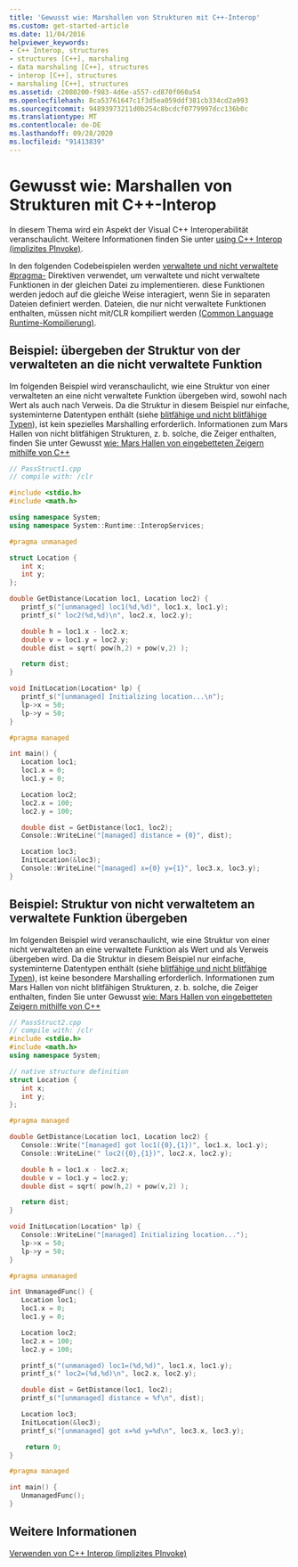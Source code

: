 ```yaml
---
title: 'Gewusst wie: Marshallen von Strukturen mit C++-Interop'
ms.custom: get-started-article
ms.date: 11/04/2016
helpviewer_keywords:
- C++ Interop, structures
- structures [C++], marshaling
- data marshaling [C++], structures
- interop [C++], structures
- marshaling [C++], structures
ms.assetid: c2080200-f983-4d6e-a557-cd870f060a54
ms.openlocfilehash: 8ca53761647c1f3d5ea059ddf381cb334cd2a993
ms.sourcegitcommit: 94893973211d0b254c8bcdcf0779997dcc136b0c
ms.translationtype: MT
ms.contentlocale: de-DE
ms.lasthandoff: 09/28/2020
ms.locfileid: "91413839"
---
```

# <a name="how-to-marshal-structures-using-c-interop"></a>Gewusst wie: Marshallen von Strukturen mit C++-Interop

In diesem Thema wird ein Aspekt der Visual C++ Interoperabilität veranschaulicht. Weitere Informationen finden Sie unter [using C++ Interop (implizites PInvoke)](../dotnet/using-cpp-interop-implicit-pinvoke.md).

In den folgenden Codebeispielen werden [verwaltete und nicht verwaltete #pragma-](../preprocessor/managed-unmanaged.md) Direktiven verwendet, um verwaltete und nicht verwaltete Funktionen in der gleichen Datei zu implementieren. diese Funktionen werden jedoch auf die gleiche Weise interagiert, wenn Sie in separaten Dateien definiert werden. Dateien, die nur nicht verwaltete Funktionen enthalten, müssen nicht mit/CLR kompiliert werden [(Common Language Runtime-Kompilierung)](../build/reference/clr-common-language-runtime-compilation.md).

## <a name="example-pass-structure-from-managed-to-unmanaged-function"></a>Beispiel: übergeben der Struktur von der verwalteten an die nicht verwaltete Funktion

Im folgenden Beispiel wird veranschaulicht, wie eine Struktur von einer verwalteten an eine nicht verwaltete Funktion übergeben wird, sowohl nach Wert als auch nach Verweis. Da die Struktur in diesem Beispiel nur einfache, systeminterne Datentypen enthält (siehe [blitfähige und nicht blitfähige Typen](/dotnet/framework/interop/blittable-and-non-blittable-types)), ist kein spezielles Marshalling erforderlich. Informationen zum Mars Hallen von nicht blitfähigen Strukturen, z. b. solche, die Zeiger enthalten, finden Sie unter Gewusst [wie: Mars Hallen von eingebetteten Zeigern mithilfe von C++](../dotnet/how-to-marshal-embedded-pointers-using-cpp-interop.md)

```cpp
// PassStruct1.cpp
// compile with: /clr

#include <stdio.h>
#include <math.h>

using namespace System;
using namespace System::Runtime::InteropServices;

#pragma unmanaged

struct Location {
   int x;
   int y;
};

double GetDistance(Location loc1, Location loc2) {
   printf_s("[unmanaged] loc1(%d,%d)", loc1.x, loc1.y);
   printf_s(" loc2(%d,%d)\n", loc2.x, loc2.y);

   double h = loc1.x - loc2.x;
   double v = loc1.y = loc2.y;
   double dist = sqrt( pow(h,2) + pow(v,2) );

   return dist;
}

void InitLocation(Location* lp) {
   printf_s("[unmanaged] Initializing location...\n");
   lp->x = 50;
   lp->y = 50;
}

#pragma managed

int main() {
   Location loc1;
   loc1.x = 0;
   loc1.y = 0;

   Location loc2;
   loc2.x = 100;
   loc2.y = 100;

   double dist = GetDistance(loc1, loc2);
   Console::WriteLine("[managed] distance = {0}", dist);

   Location loc3;
   InitLocation(&loc3);
   Console::WriteLine("[managed] x={0} y={1}", loc3.x, loc3.y);
}
```

## <a name="example-pass-structure-from-unmanaged-to-managed-function"></a>Beispiel: Struktur von nicht verwaltetem an verwaltete Funktion übergeben

Im folgenden Beispiel wird veranschaulicht, wie eine Struktur von einer nicht verwalteten an eine verwaltete Funktion als Wert und als Verweis übergeben wird. Da die Struktur in diesem Beispiel nur einfache, systeminterne Datentypen enthält (siehe [blitfähige und nicht blitfähige Typen](/dotnet/framework/interop/blittable-and-non-blittable-types)), ist keine besondere Marshalling erforderlich. Informationen zum Mars Hallen von nicht blitfähigen Strukturen, z. b. solche, die Zeiger enthalten, finden Sie unter Gewusst [wie: Mars Hallen von eingebetteten Zeigern mithilfe von C++](../dotnet/how-to-marshal-embedded-pointers-using-cpp-interop.md)

```cpp
// PassStruct2.cpp
// compile with: /clr
#include <stdio.h>
#include <math.h>
using namespace System;

// native structure definition
struct Location {
   int x;
   int y;
};

#pragma managed

double GetDistance(Location loc1, Location loc2) {
   Console::Write("[managed] got loc1({0},{1})", loc1.x, loc1.y);
   Console::WriteLine(" loc2({0},{1})", loc2.x, loc2.y);

   double h = loc1.x - loc2.x;
   double v = loc1.y = loc2.y;
   double dist = sqrt( pow(h,2) + pow(v,2) );

   return dist;
}

void InitLocation(Location* lp) {
   Console::WriteLine("[managed] Initializing location...");
   lp->x = 50;
   lp->y = 50;
}

#pragma unmanaged

int UnmanagedFunc() {
   Location loc1;
   loc1.x = 0;
   loc1.y = 0;

   Location loc2;
   loc2.x = 100;
   loc2.y = 100;

   printf_s("(unmanaged) loc1=(%d,%d)", loc1.x, loc1.y);
   printf_s(" loc2=(%d,%d)\n", loc2.x, loc2.y);

   double dist = GetDistance(loc1, loc2);
   printf_s("[unmanaged] distance = %f\n", dist);

   Location loc3;
   InitLocation(&loc3);
   printf_s("[unmanaged] got x=%d y=%d\n", loc3.x, loc3.y);

    return 0;
}

#pragma managed

int main() {
   UnmanagedFunc();
}
```

## <a name="see-also"></a>Weitere Informationen

[Verwenden von C++ Interop (implizites PInvoke)](../dotnet/using-cpp-interop-implicit-pinvoke.md)
